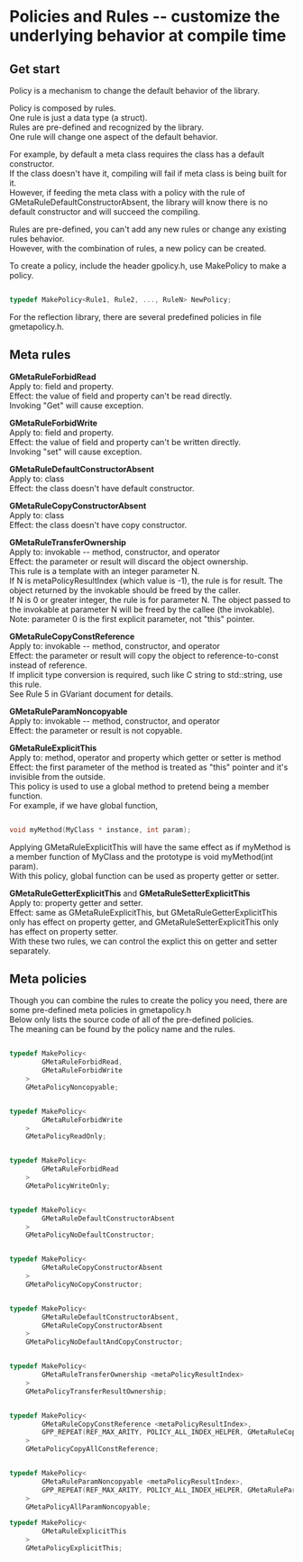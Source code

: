 

# Policies and Rules -- customize the underlying behavior at compile time

## Get start

Policy is a mechanism to change the default behavior of the library.

Policy is composed by rules.  
One rule is just a data type (a struct).  
Rules are pre-defined and recognized by the library.  
One rule will change one aspect of the default behavior.

For example, by default a meta class requires the class has a default constructor.  
If the class doesn't have it, compiling will fail if meta class is being built for it.  
However, if feeding the meta class with a policy with the rule of GMetaRuleDefaultConstructorAbsent, the library will know there is no default constructor and will succeed the compiling.

Rules are pre-defined, you can't add any new rules or change any existing rules behavior.  
However, with the combination of rules, a new policy can be created.

To create a policy, include the header gpolicy.h, use MakePolicy to make a policy.
```c++

typedef MakePolicy<Rule1, Rule2, ..., RuleN> NewPolicy;
```

For the reflection library, there are several predefined policies in file gmetapolicy.h.

## Meta rules

**GMetaRuleForbidRead**  
Apply to: field and property.  
Effect: the value of field and property can't be read directly.  
Invoking "Get" will cause exception.

**GMetaRuleForbidWrite**  
Apply to: field and property.  
Effect: the value of field and property can't be written directly.  
Invoking "set" will cause exception.

**GMetaRuleDefaultConstructorAbsent**  
Apply to: class  
Effect: the class doesn't have default constructor.

**GMetaRuleCopyConstructorAbsent**  
Apply to: class  
Effect: the class doesn't have copy constructor.

**GMetaRuleTransferOwnership <N>**  
Apply to: invokable -- method, constructor, and operator  
Effect: the parameter or result will discard the object ownership.  
This rule is a template with an integer parameter N.  
If N is metaPolicyResultIndex (which value is -1), the rule is for result. The object returned by the invokable should be freed by the caller.  
If N is 0 or greater integer, the rule is for parameter N. The object passed to the invokable at parameter N will be freed by the callee (the invokable).  
Note: parameter 0 is the first explicit parameter, not "this" pointer.

**GMetaRuleCopyConstReference <N>**  
Apply to: invokable -- method, constructor, and operator  
Effect: the parameter or result will copy the object to reference-to-const instead of reference.  
If implicit type conversion is required, such like C string to std::string, use this rule.  
See Rule 5 in GVariant document for details.

**GMetaRuleParamNoncopyable <N>**  
Apply to: invokable -- method, constructor, and operator  
Effect: the parameter or result is not copyable.

**GMetaRuleExplicitThis**  
Apply to: method, operator and property which getter or setter is method  
Effect: the first parameter of the method is treated as "this" pointer and it's invisible from the outside.  
This policy is used to use a global method to pretend being a member function.  
For example, if we have global function,  
```c++

void myMethod(MyClass * instance, int param);
```
Applying GMetaRuleExplicitThis will have the same effect as if myMethod is a member function of MyClass and the prototype is void myMethod(int param).  
With this policy, global function can be used as property getter or setter.

**GMetaRuleGetterExplicitThis** and **GMetaRuleSetterExplicitThis**  
Apply to: property getter and setter.  
Effect: same as GMetaRuleExplicitThis, but GMetaRuleGetterExplicitThis only has effect on property getter, and GMetaRuleSetterExplicitThis only has effect on property setter.  
With these two rules, we can control the explict this on getter and setter separately.

## Meta policies

Though you can combine the rules to create the policy you need, there are some pre-defined meta policies in gmetapolicy.h  
Below only lists the source code of all of the pre-defined policies.  
The meaning can be found by the policy name and the rules.
```c++

typedef MakePolicy<
    	GMetaRuleForbidRead,
    	GMetaRuleForbidWrite
    >
    GMetaPolicyNoncopyable;


typedef MakePolicy<
    	GMetaRuleForbidWrite
    >
    GMetaPolicyReadOnly;


typedef MakePolicy<
    	GMetaRuleForbidRead
    >
    GMetaPolicyWriteOnly;


typedef MakePolicy<
    	GMetaRuleDefaultConstructorAbsent
    >
    GMetaPolicyNoDefaultConstructor;


typedef MakePolicy<
    	GMetaRuleCopyConstructorAbsent
    >
    GMetaPolicyNoCopyConstructor;


typedef MakePolicy<
    	GMetaRuleDefaultConstructorAbsent,
    	GMetaRuleCopyConstructorAbsent
    >
    GMetaPolicyNoDefaultAndCopyConstructor;


typedef MakePolicy<
    	GMetaRuleTransferOwnership <metaPolicyResultIndex>
    >
    GMetaPolicyTransferResultOwnership;


typedef MakePolicy<
    	GMetaRuleCopyConstReference <metaPolicyResultIndex>,
    	GPP_REPEAT(REF_MAX_ARITY, POLICY_ALL_INDEX_HELPER, GMetaRuleCopyConstReference)
    >
    GMetaPolicyCopyAllConstReference;


typedef MakePolicy<
    	GMetaRuleParamNoncopyable <metaPolicyResultIndex>,
    	GPP_REPEAT(REF_MAX_ARITY, POLICY_ALL_INDEX_HELPER, GMetaRuleParamNoncopyable)
    >
    GMetaPolicyAllParamNoncopyable;

typedef MakePolicy<
    	GMetaRuleExplicitThis
    >
    GMetaPolicyExplicitThis;
```
